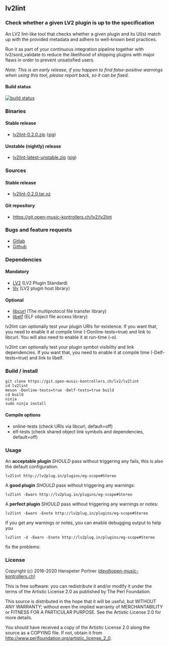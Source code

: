 ## lv2lint

### Check whether a given LV2 plugin is up to the specification

An LV2 lint-like tool that checks whether a given plugin and its UI(s) match up
with the provided metadata and adhere to well-known best practices.

Run it as part of your continuous integration pipeline together with
lv2/sord\_validate to reduce the likelihood of shipping plugins with major flaws
in order to prevent unsatisfied users.

*Note: This is an early release, if you happen to find false-positive warnings
when using this tool, please report back, so it can be fixed.*

#### Build status

[![build status](https://gitlab.com/OpenMusicKontrollers/lv2lint/badges/master/build.svg)](https://gitlab.com/OpenMusicKontrollers/lv2lint/commits/master)

### Binaries

#### Stable release

* [lv2lint-0.2.0.zip](https://dl.open-music-kontrollers.ch/lv2lint/stable/lv2lint-0.2.0.zip) ([sig](https://dl.open-music-kontrollers.ch/lv2lint/stable/lv2lint-0.2.0.zip.sig))

#### Unstable (nightly) release

* [lv2lint-latest-unstable.zip](https://dl.open-music-kontrollers.ch/lv2lint/unstable/lv2lint-latest-unstable.zip) ([sig](https://dl.open-music-kontrollers.ch/lv2lint/unstable/lv2lint-latest-unstable.zip.sig))

### Sources

#### Stable release

* [lv2lint-0.2.0.tar.xz](https://git.open-music-kontrollers.ch/lv2/lv2lint/snapshot/lv2lint-0.2.0.tar.xz)

#### Git repository

* <https://git.open-music-kontrollers.ch/lv2/lv2lint>

<!--
### Packages

* [ArchLinux](https://www.archlinux.org/packages/community/x86_64/lv2lint/)
-->

### Bugs and feature requests

* [Gitlab](https://gitlab.com/OpenMusicKontrollers/lv2lint)
* [Github](https://github.com/OpenMusicKontrollers/lv2lint)


### Dependencies

#### Mandatory

* [LV2](http://lv2plug.in/) (LV2 Plugin Standard)
* [lilv](https://drobilla.net/software/lilv/) (LV2 plugin host library)

#### Optional

* [libcurl](https://curl.haxx.se/libcurl/) (The multiprotocol file transfer library)
* [libelf](https://sourceware.org/elfutils/) (ELF object file access library)

lv2lint can optionally test your plugin URIs for existence. If you want that,
you need to enable it at compile time (-Donline-tests=true) and link to libcurl.
You will also need to enable it at run-time (-o).

lv2lint can optionally test your plugin symbol visibility and link dependencies.
If you want that, you need to enable it at compile time (-Delf-tests=true) and
link to libelf.

### Build / install

	git clone https://git.open-music-kontrollers.ch/lv2/lv2lint
	cd lv2lint
	meson -Donline-tests=true -Delf-tests=true build
	cd build
	ninja
	sudo ninja install

#### Compile options

* online-tests (check URIs via libcurl, default=off)
* elf-tests (check shared object link symbols and dependencies, default=off)

### Usage

An __acceptable plugin__ *SHOULD* pass without triggering any fails, this is also the
default configuration:

	lv2lint http://lv2plug.in/plugins/eg-scope#Stereo

A __good plugin__ *SHOULD* pass without triggering any warnings:

	lv2lint -Ewarn http://lv2plug.in/plugins/eg-scope#Stereo

A __perfect plugin__ *SHOULD* pass without triggering any warnings or notes:

	lv2lint -Ewarn -Enote http://lv2plug.in/plugins/eg-scope#Stereo

If you get any warnings or notes, you can enable debugging output to help you

	lv2lint -d -Ewarn -Enote http://lv2plug.in/plugins/eg-scope#Stereo
fix the problems:

### License

Copyright (c) 2016-2020 Hanspeter Portner (dev@open-music-kontrollers.ch)

This is free software: you can redistribute it and/or modify
it under the terms of the Artistic License 2.0 as published by
The Perl Foundation.

This source is distributed in the hope that it will be useful,
but WITHOUT ANY WARRANTY; without even the implied warranty of
MERCHANTABILITY or FITNESS FOR A PARTICULAR PURPOSE. See the
Artistic License 2.0 for more details.

You should have received a copy of the Artistic License 2.0
along the source as a COPYING file. If not, obtain it from
<http://www.perlfoundation.org/artistic_license_2_0>.
